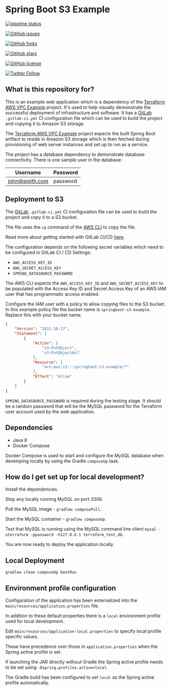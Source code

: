 # Spring Boot S3 Example #

[![pipeline status](https://gitlab.com/benoutram/springboot-s3-example/badges/master/pipeline.svg)](https://gitlab.com/benoutram/springboot-s3-example/commits/master)

[![GitHub issues](https://img.shields.io/github/issues/benoutram/springboot-s3-example.svg)](https://github.com/benoutram/springboot-s3-example/issues)

[![GitHub forks](https://img.shields.io/github/forks/benoutram/springboot-s3-example.svg)](https://github.com/benoutram/springboot-s3-example/network)

[![GitHub stars](https://img.shields.io/github/stars/benoutram/springboot-s3-example.svg)](https://github.com/benoutram/springboot-s3-example/stargazers)

[![GitHub license](https://img.shields.io/github/license/benoutram/springboot-s3-example.svg)](https://github.com/benoutram/springboot-s3-example/blob/master/LICENSE)

[![Twitter Follow](https://img.shields.io/twitter/follow/benoutram.svg?style=social&label=Follow)](https://twitter.com/intent/follow?screen_name=benoutram)

## What is this repository for? ##

This is an example web application which is a dependency of the [Terraform AWS VPC Example](https://github.com/benoutram/terraform-aws-vpc-example) project. It's used to help visually demonstrate the successful deployment of infrastructure and software. It has a [GitLab](https://gitlab.com) `.gitlab-ci.yml` CI configuration file which can be used to build the project and copying it to Amazon S3 storage.

The [Terraform AWS VPC Example](https://github.com/benoutram/terraform-aws-vpc-example) project expects the built 
Spring Boot artifact to reside in Amazon S3 storage which is then fetched during provisioning of web server 
instances and set up to run as a service.

The project has a database dependency to demonstrate database connectivity. There is one sample user in the database:

| Username       | Password |
| -------------- | ---------|
| john@smith.com | password |

## Deployment to S3 ##

The [GitLab](https://gitlab.com) `.gitlab-ci.yml` CI configuration file can be used to build the project and copy it to a S3 bucket.

The file uses the `cp` command of the [AWS CLI](http://docs.aws.amazon.com/cli/latest/reference/s3/cp.html) to copy the file.

Read more about getting started with GitLab CI/CD  [here](https://docs.gitlab.com/ee/ci/).

The configuration depends on the following secret variables which need to be configured in GitLab CI / CD Settings:

- `AWS_ACCESS_KEY_ID`
- `AWS_SECRET_ACCESS_KEY`
- `SPRING_DATASOURCE_PASSWORD`

The AWS CLI expects the `AWS_ACCESS_KEY_ID` and `AWS_SECRET_ACCESS_KEY` to be populated with the Access Key ID and Secret Access Key of an AWS IAM user that has programmatic access enabled.

Configure the IAM user with a policy to allow copying files to the S3 bucket. In this example policy file the bucket name is `springboot-s3-example`. Replace this with your bucket name.

```json
{
    "Version": "2012-10-17",
    "Statement": [
        {
            "Action": [
                "s3:PutObject",
                "s3:PutObjectAcl"
            ],
            "Resource": [
                "arn:aws:s3:::springboot-s3-example/*"
            ],
            "Effect": "Allow"
        }
    ]
}
```

`SPRING_DATASOURCE_PASSWORD` is required during the testing stage. It should be a random password that will be the MySQL password for the Terraform user account used by the web application.

## Dependencies ##

  * Java 8
  * Docker Compose
  
Docker Compose is used to start and configure the MySQL database when developing locally by using the Gradle 
`composeUp` task.

## How do I get set up for local development? ##

Install the dependencies.

Stop any locally running MySQL on port 3306.

Pull the MySQL image - `gradlew composePull`.

Start the MySQL container - `gradlew composeUp`.
  
Test that MySQL is running using the MySQL command line client `mysql -uterraform -ppassword -h127.0.0.1 terraform_test_db`.

You are now ready to deploy the application locally.

## Local Deployment ##

`gradlew clean composeUp bootRun`

## Environment profile configuration ##

Configuration of the application has been externalized into the `main/resources/application.properties` file.

In addition to these default properties there is a `local` environment profile used for local development.

Edit `main/resources/application-local.properties` to specify local profile specific values.

These have precedence over those in `application.properties` when the Spring active profile is set.

If launching the JAR directly without Gradle the Spring active profile needs to be set using `-Dspring.profiles.active=local`.

The Gradle build has been configured to set `local` as the Spring active profile automatically.